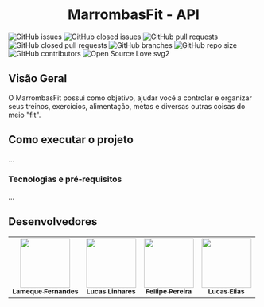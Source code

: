 <h1 align="center"> MarrombasFit - API </h1>

![GitHub issues](https://img.shields.io/github/issues/SuperJrs/MarrombasFit-api?color=red)
![GitHub closed issues](https://img.shields.io/github/issues-closed/SuperJrs/MarrombasFit-api?color=green)
![GitHub pull requests](https://img.shields.io/github/issues-pr/SuperJrs/MarrombasFit-api?color=orange)
![GitHub closed pull requests](https://img.shields.io/github/issues-pr-closed/SuperJrs/MarrombasFit-api?color=brightgreen)
![GitHub branches](https://badgen.net/github/branches/SuperJrs/MarrombasFit-api/)
![GitHub repo size](https://img.shields.io/github/repo-size/SuperJrs/MarrombasFit-api?color=purple)
![GitHub contributors](https://img.shields.io/github/contributors/SuperJrs/MarrombasFit-api?color=ff69b4)
![Open Source Love svg2](https://badges.frapsoft.com/os/v2/open-source.svg?v=103)


## Visão Geral

O MarrombasFit possui como objetivo, ajudar você a controlar e organizar seus treinos, exercícios, alimentação, metas e diversas outras coisas do meio "fit".


## Como executar o projeto
...

### Tecnologias e pré-requisitos
...

## Desenvolvedores

<table>
	<tr>
		<td align="center"><a href="https://github.com/LamequeFernandes"><img src="https://avatars.githubusercontent.com/u/79016306?v=4" width="100px;" alt=""/><br /><sub><b>Lameque Fernandes</b></sub></a><br /><a href="https://github.com/LamequeFernandes"></a></td>
		<td align="center"><a href="https://github.com/lucaslinhares"><img src="https://avatars.githubusercontent.com/u/44686243?v=4" width="100px;" alt=""/><br /><sub><b>Lucas Linhares</b></sub></a><br /><a href="https://github.com/lucaslinhares"></a></td>
		<td align="center"><a href="https://github.com/fellipepcs"><img src="https://avatars.githubusercontent.com/u/72713931?v=4" width="100px;" alt=""/><br /><sub><b>Fellipe Pereira</b></sub></a><br /><a href="https://github.com/fellipepcs"></a></td>
		<td align="center"><a href="https://github.com/lucaselias99"><img src="https://avatars.githubusercontent.com/u/85974866?v=4" width="100px;" alt=""/><br /><sub><b>Lucas Elias</b></sub></a><br /><a href="https://github.com/lucaselias99"></a></td>
	</tr>
</table>